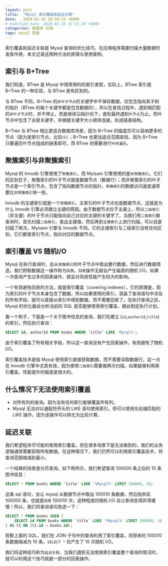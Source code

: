 ```yaml
---
layout: post
title:  "Mysql 索引覆盖和延迟关联"
date:   2020-02-18 18:59:32 +0800
# modified_date: 2020-02-19 21:51:20 +0800
categories: 数据库 后端
tags: mysql 性能
---
```

索引覆盖和延迟关联是 Mysql 查询的优化技巧，在应用程序需要扫描大量数据时发挥作用，本文记录这两种方法的原理与使用案例。

## 索引与 B+Tree
我们知道，BTree 是 Mysql 中很常用的的索引类型，实际上，BTree 索引是 B+Tree 的一种实现，与 BTree 是有区别的。

与 BTree 不同，B+Tree 的`非叶子节点`的关键字中不保存数据，仅包含指向其子树的指针（BTree 的每个关键字都是包含数据的），所以在查找过程中，遇到相匹配的`非叶子节点`时，并不停止，而是继续沿指针向下，直到最终遇到`叶节点`为止。而叶节点中包含了全部关键字，并根据关键字大小顺序连接，形成链表结构。

B+Tree 与 BTree 相比更适合数据库场景，因为 B+Tree 的磁盘页可以容纳更多的节点（因为是索引节点，比较小）；B+Tree 也更加适合范围查找，因为 B+Tree 只要遍历叶节点组成的链表即可，而 BTree 则需要进行`中序遍历`。

## 聚簇索引与非聚簇索引
Mysql 的 Innodb 引擎使用了`聚簇索引`，而 Myisam 引擎使用的是`非聚簇索引`。它们的区别在于，聚簇索引的叶子节点就是数据节点（数据行）；而非聚簇索引的叶子节点是一个索引节点，包含了指向数据节点的指针。`聚簇索引`的数据访问速度通常要比`非聚簇索引`快一些。

Innodb 的主键索引就是一个`聚簇索引`，主索引的叶子节点也是数据节点，这就是为什么 Innodb 引擎必须建立主键的原因。由于数据节点位于主键上，所以`二级索引`（非主键）的叶子节点只能指向自己对应的主键的关键字了。当我们用`二级索引`做查询时，首先扫描`二级索引`，查出主键值，然后再到`主键索引`上进行扫描，可以说是扫描了两次。Myisam 引擎与 Innodb 不同，它的主键索引与二级索引没有任何区别，它们都是索引节点，指向对应的数据节点。

## 索引覆盖 VS 随机I/O
Mysql 在执行查询时，会从`聚簇索引`的叶子节点中取出整行数据，然后进行数据筛选，我们把取数据这一操作称为`回表`。`回表`操作无疑会产生磁盘的随机 I/O，如果一次查询产生过多的回表操作，就会对系统性能产生较大的影响。

一个有效避免回表的方法，就是索引覆盖（covering indexes），它的原理是，因为索引的叶子节点本身包含了数据，所以如果使用的索引，涵盖了查询语句中涉及的所有字段，就可以直接从索引中得到数据，而不需要回表了。在执行查询之前，Mysql 的优化器会分析当前的 SQL 是否能够使用索引覆盖，据此制定执行计划。

看一个例子，下面是一个关于图书信息的查询，我们先建立 (`id`,`authorId`,`title`) 的索引，然后执行查询：
```sql
SELECT id, authorId FROM books WHERE `title` LIKE 'Mysql%';
```

由于索引覆盖了所有相关字段，所以这一查询没有产生回表操作，有效避免了随机 I/O。

索引覆盖技术是指 Mysql 使用索引直接获取数据，而不需要读取数据行，这一点在 Innodb 引擎中尤其有效，因为使用`二级索引`需要做两次扫描，如果能够利用索引覆盖，性能提升的幅度是很大的。

## 什么情况下无法使用索引覆盖
- 对所有列的查询。因为没有任何索引能够覆盖所有列。
- Mysql 无法对以通配符开头的 LIKE 语句使用索引。但可以使用左前缀匹配的 LIKE 操作，因为该操作可以转化为比较计算。

## 延迟关联
我们希望程序尽可能的使用索引覆盖，但在很多场景下是无法做到的，我们的业务逻辑通常需要获取所有数据。在这种情况下，我们仍然可以利用索引覆盖技术，将查询范围缩减到最小。

一个经典的场景是分页查询。如下例所示，我们希望查询 100000 条之后的 10 条图书信息：
```sql
SELECT * FROM books WHERE `title` LIKE '%Mysql%' LIMIT 100000, 10;
```

这条 sql 语句，会让 mysql 从数据节点中取出 100010 条数据，然后抛弃前 100000 条，也就是`回表` 100010 次，这种程度的随机 I/O 会让查询变得异常缓慢！所以，我们将查询语句改造一下：
```sql
SELECT * FROM books JOIN (
    SELECT id FROM books WHERE `title` LIKE '%Mysql%' LIMIT 100000, 10
) AS t1 ON (t1.id = books.id);
```

观察上面的 SQL，我们在 JOIN 子句中的查询利用了索引覆盖，将原来的 100010 条数据缩减为 10 条，`SELECT *` 仅产生了 10 次随机 I/O。

我们将这种技巧称为`延迟关联`，当我们遇到无法使用索引覆盖整个查询的情况时，就可以利用这个技巧规避一部分的回表操作。

